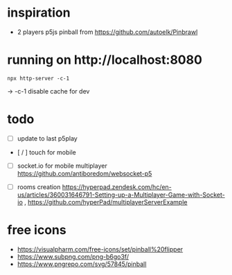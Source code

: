 # inspiration
- 2 players p5js pinball from https://github.com/autoelk/Pinbrawl

# running on http://localhost:8080
```
npx http-server -c-1
```
 -> -c-1 disable cache for dev

# todo
- [ ] update to last p5play
- [ / ] touch for mobile
- [ ] socket.io for mobile multiplayer https://github.com/antiboredom/websocket-p5
- [ ] rooms creation https://hyperpad.zendesk.com/hc/en-us/articles/360031646791-Setting-up-a-Multiplayer-Game-with-Socket-io , https://github.com/hyperPad/multiplayerServerExample


# free icons
- https://visualpharm.com/free-icons/set/pinball%20flipper
- https://www.subpng.com/png-b6go3f/
- https://www.pngrepo.com/svg/57845/pinball
